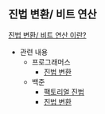 ## 진법 변환/ 비트 연산 
[진법 변환/ 비트 연산 이란? ](https://www.notion.so/7-95e58b4ffc10401682510e8e3f2a8de2)

- 관련 내용
  - 프로그래머스
    - [진법 변환](https://programmers.co.kr/learn/courses/30/lessons/17681)
  - 백준 
    - [팩토리얼 진법](https://www.acmicpc.net/problem/5692)
    - [진법 변환](https://www.acmicpc.net/problem/2745)

